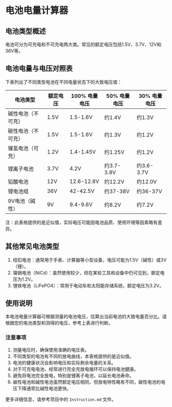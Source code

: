 # 电池电量计算器

## 电池类型概述

电池可分为可充电和不可充电两大类。常见的额定电压包括1.5V、3.7V、12V和36V等。

## 电池电量与电压对照表

下表列出了不同类型电池在不同电量状态下的大致电压值：

| 电池类型 | 额定电压 | 100% 电量电压 | 50% 电量电压 | 30% 电量电压 |
|---------|---------|--------------|--------------|--------------|
| 碱性电池（不可充） | 1.5V | 1.5-1.6V | 约1.4V | 约1.3V |
| 碳性电池（不可充） | 1.5V | 1.5-1.6V | 约1.3V | 约1.2V |
| 镍氢电池（可充） | 1.2V | 1.4-1.45V | 约1.25V | 约1.2V |
| 锂离子电池 | 3.7V | 4.2V | 约3.7-3.8V | 约3.6-3.7V |
| 铅酸电池 | 12V | 12.6-12.8V | 约12.2V | 约12.0V |
| 锂电池组 | 36V | 42-42.5V | 约37-38V | 约36-37V |
| 9V电池（碱性） | 9V | 9.4-9.6V | 约8.2V | 约7.2V |

注：此表格提供的是近似值，实际电压可能因电池品质、使用环境等因素略有差异。

## 其他常见电池类型

1. 纽扣电池：通常用于手表、计算器等小型设备，电压可能为1.5V（碱性）或3V（锂）。
2. 镍镉电池（NiCd）：虽然使用较少，但在某些工具和设备中仍可见到，额定电压为1.2V。
3. 锂铁电池（LiFePO4）：常用于电动车和太阳能存储系统，额定电压为3.2V。

## 使用说明

本电池电量计算器可根据测量的电池电压，估算出当前电池的大致电量百分比。请根据您的电池类型和测得的电压，参考上表进行判断。

### 注意事项

1. 测量电压时，确保使用准确的电压表。
2. 不同类型的电池有不同的放电曲线，本表格提供的是近似值。
3. 电池的健康状况会影响电压和实际剩余电量的关系。
4. 对于可充电电池，经常进行完全充放电循环可以保持电池健康。
5. 避免将电池完全放电，特别是锂离子电池，以延长电池寿命。
6. 碳性电池和碱性电池虽然额定电压相同，但放电特性略有不同，碳性电池的电压下降通常比碱性电池更快。

更多详细信息，请参考项目中的 `Instruction.md` 文件。
